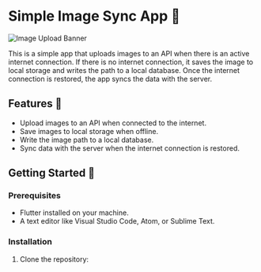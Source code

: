# Simple Image Sync App 📸

![Image Upload Banner](https://media.giphy.com/media/du3J3cXyzhj75IOgvA/giphy.gif)

This is a simple app that uploads images to an API when there is an active internet connection. If there is no internet connection, it saves the image to local storage and writes the path to a local database. Once the internet connection is restored, the app syncs the data with the server.

## Features 🌟

- Upload images to an API when connected to the internet.
- Save images to local storage when offline.
- Write the image path to a local database.
- Sync data with the server when the internet connection is restored.

## Getting Started 🚀

### Prerequisites

- Flutter installed on your machine.
- A text editor like Visual Studio Code, Atom, or Sublime Text.

### Installation

1. Clone the repository:
